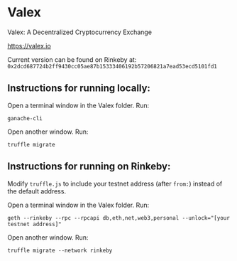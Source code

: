 # Valex
Valex: A Decentralized Cryptocurrency Exchange

https://valex.io

Current version can be found on Rinkeby at: `0x2dcd687724b2ff9430cc05ae87b15333406192b57206821a7ead53ecd5101fd1`

## Instructions for running locally:

Open a terminal window in the Valex folder. Run:

```
ganache-cli
```

Open another window. Run:

```
truffle migrate
```

## Instructions for running on Rinkeby:


Modify `truffle.js` to include your testnet address (after `from:`) instead of the default address.

Open a terminal window in the Valex folder. Run:

```
geth --rinkeby --rpc --rpcapi db,eth,net,web3,personal --unlock="[your testnet address]"
```

Open another window. Run:
```
truffle migrate --network rinkeby
```
